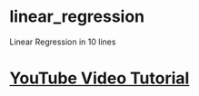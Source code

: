 # linear_regression
Linear Regression in 10 lines

<h1 id="youtube-video-tutorial"><a href="https://www.youtube.com/embed/wP5xEOUM-Oc">YouTube Video Tutorial</a></h1>


